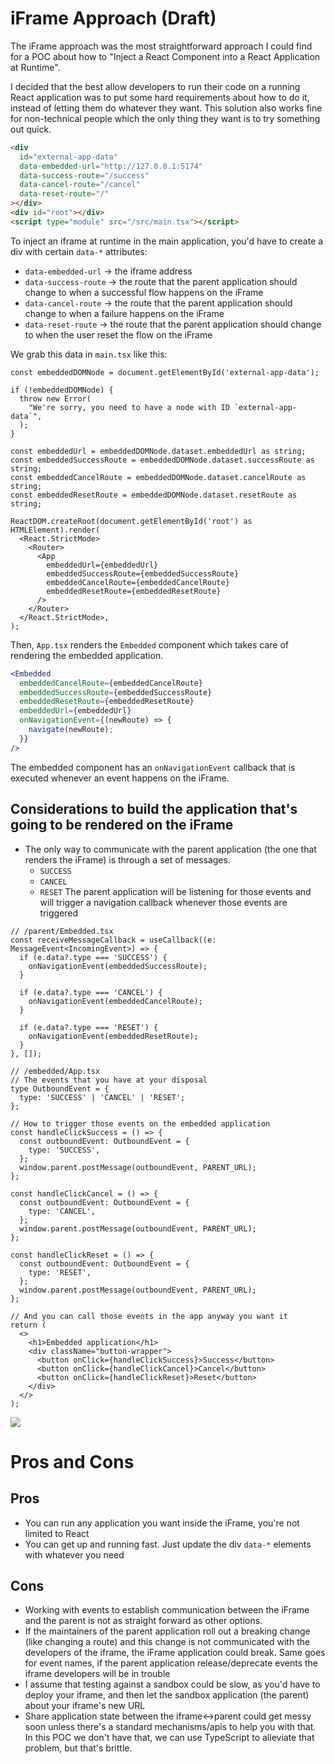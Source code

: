 # iFrame Approach (Draft)

The iFrame approach was the most straightforward approach I could find for a POC about how to "Inject a React Component into a React Application at Runtime".

I decided that the best allow developers to run their code on a running React application was to put some hard requirements about how to do it, instead of letting them do whatever they want. This solution also works fine for non-technical people which the only thing they want is to try something out quick.

```html
<div
  id="external-app-data"
  data-embedded-url="http://127.0.0.1:5174"
  data-success-route="/success"
  data-cancel-route="/cancel"
  data-reset-route="/"
></div>
<div id="root"></div>
<script type="module" src="/src/main.tsx"></script>
```

To inject an iframe at runtime in the main application, you'd have to create a div with certain `data-*` attributes:

- `data-embedded-url` -> the iframe address
- `data-success-route` -> the route that the parent application should change to when a successful flow happens on the iFrame
- `data-cancel-route` -> the route that the parent application should change to when a failure happens on the iFrame
- `data-reset-route` -> the route that the parent application should change to when the user reset the flow on the iFrame

We grab this data in `main.tsx` like this:

```tsx
const embeddedDOMNode = document.getElementById('external-app-data');

if (!embeddedDOMNode) {
  throw new Error(
    "We're sorry, you need to have a node with ID `external-app-data`",
  );
}

const embeddedUrl = embeddedDOMNode.dataset.embeddedUrl as string;
const embeddedSuccessRoute = embeddedDOMNode.dataset.successRoute as string;
const embeddedCancelRoute = embeddedDOMNode.dataset.cancelRoute as string;
const embeddedResetRoute = embeddedDOMNode.dataset.resetRoute as string;

ReactDOM.createRoot(document.getElementById('root') as HTMLElement).render(
  <React.StrictMode>
    <Router>
      <App
        embeddedUrl={embeddedUrl}
        embeddedSuccessRoute={embeddedSuccessRoute}
        embeddedCancelRoute={embeddedCancelRoute}
        embeddedResetRoute={embeddedResetRoute}
      />
    </Router>
  </React.StrictMode>,
);
```

Then, `App.tsx` renders the `Embedded` component which takes care of rendering the embedded application.

```jsx
<Embedded
  embeddedCancelRoute={embeddedCancelRoute}
  embeddedSuccessRoute={embeddedSuccessRoute}
  embeddedResetRoute={embeddedResetRoute}
  embeddedUrl={embeddedUrl}
  onNavigationEvent={(newRoute) => {
    navigate(newRoute);
  }}
/>
```

The embedded component has an `onNavigationEvent` callback that is executed whenever an event happens on the iFrame.

## Considerations to build the application that's going to be rendered on the iFrame

- The only way to communicate with the parent application (the one that renders the iFrame) is through a set of messages.
  - `SUCCESS`
  - `CANCEL`
  - `RESET`
    The parent application will be listening for those events and will trigger a navigation callback whenever those events are triggered

```tsx
// /parent/Embedded.tsx
const receiveMessageCallback = useCallback((e: MessageEvent<IncomingEvent>) => {
  if (e.data?.type === 'SUCCESS') {
    onNavigationEvent(embeddedSuccessRoute);
  }

  if (e.data?.type === 'CANCEL') {
    onNavigationEvent(embeddedCancelRoute);
  }

  if (e.data?.type === 'RESET') {
    onNavigationEvent(embeddedResetRoute);
  }
}, []);

// /embedded/App.tsx
// The events that you have at your disposal
type OutboundEvent = {
  type: 'SUCCESS' | 'CANCEL' | 'RESET';
};

// How to trigger those events on the embedded application
const handleClickSuccess = () => {
  const outboundEvent: OutboundEvent = {
    type: 'SUCCESS',
  };
  window.parent.postMessage(outboundEvent, PARENT_URL);
};

const handleClickCancel = () => {
  const outboundEvent: OutboundEvent = {
    type: 'CANCEL',
  };
  window.parent.postMessage(outboundEvent, PARENT_URL);
};

const handleClickReset = () => {
  const outboundEvent: OutboundEvent = {
    type: 'RESET',
  };
  window.parent.postMessage(outboundEvent, PARENT_URL);
};

// And you can call those events in the app anyway you want it
return (
  <>
    <h1>Embedded application</h1>
    <div className="button-wrapper">
      <button onClick={handleClickSuccess}>Success</button>
      <button onClick={handleClickCancel}>Cancel</button>
      <button onClick={handleClickReset}>Reset</button>
    </div>
  </>
);
```

![](https://cdn.zappy.app/6ca5fea1daf7ccd766bc265866be69a3.png)

# Pros and Cons

## Pros

- You can run any application you want inside the iFrame, you're not limited to React
- You can get up and running fast. Just update the div `data-*` elements with whatever you need

## Cons

- Working with events to establish communication between the iFrame and the parent is not as straight forward as other options.
- If the maintainers of the parent application roll out a breaking change (like changing a route) and this change is not communicated with the developers of the iframe, the iFrame application could break. Same goes for event names, if the parent application release/deprecate events the iframe developers will be in trouble
- I assume that testing against a sandbox could be slow, as you'd have to deploy your iframe, and then let the sandbox application (the parent) about your iframe's new URL
- Share application state between the iframe<->parent could get messy soon unless there's a standard mechanisms/apis to help you with that. In this POC we don't have that, we can use TypeScript to alleviate that problem, but that's brittle.
